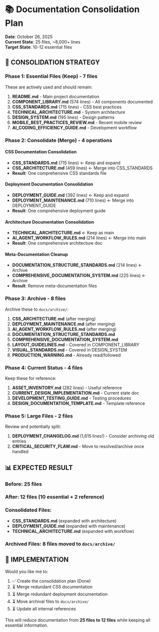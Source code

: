# 📚 Documentation Consolidation Plan
**Date**: October 26, 2025  
**Current State**: 25 files, ~8,000+ lines  
**Target State**: 10-12 essential files

## 🎯 **CONSOLIDATION STRATEGY**

### **Phase 1: Essential Files (Keep) - 7 files**
These are actively used and should remain:

1. **README.md** - Main project documentation
2. **COMPONENT_LIBRARY.md** (574 lines) - All components documented
3. **CSS_STANDARDS.md** (715 lines) - CSS best practices
4. **TECHNICAL_ARCHITECTURE.md** - System architecture
5. **DESIGN_SYSTEM.md** (195 lines) - Design patterns
6. **MOBILE_BEST_PRACTICES_REVIEW.md** - Recent mobile review
7. **AI_CODING_EFFICIENCY_GUIDE.md** - Development workflow

### **Phase 2: Consolidate (Merge) - 4 operations**

#### **CSS Documentation Consolidation**
- **CSS_STANDARDS.md** (715 lines) ← Keep and expand
- **CSS_ARCHITECTURE.md** (459 lines) ← Merge into CSS_STANDARDS
- **Result**: One comprehensive CSS standards file

#### **Deployment Documentation Consolidation**
- **DEPLOYMENT_GUIDE.md** (392 lines) ← Keep and expand
- **DEPLOYMENT_MAINTENANCE.md** (710 lines) ← Merge into DEPLOYMENT_GUIDE
- **Result**: One comprehensive deployment guide

#### **Architecture Documentation Consolidation**
- **TECHNICAL_ARCHITECTURE.md** ← Keep as main
- **AI_AGENT_WORKFLOW_RULES.md** (214 lines) ← Merge into main
- **Result**: One comprehensive architecture doc

#### **Meta-Documentation Cleanup**
- **DOCUMENTATION_STRUCTURE_STANDARDS.md** (214 lines) ← Archive
- **COMPREHENSIVE_DOCUMENTATION_SYSTEM.md** (225 lines) ← Archive
- **Result**: Remove meta-documentation files

### **Phase 3: Archive - 8 files**

Archive these to `docs/archive/`:
1. **CSS_ARCHITECTURE.md** (after merging)
2. **DEPLOYMENT_MAINTENANCE.md** (after merging)
3. **AI_AGENT_WORKFLOW_RULES.md** (after merging)
4. **DOCUMENTATION_STRUCTURE_STANDARDS.md**
5. **COMPREHENSIVE_DOCUMENTATION_SYSTEM.md**
6. **LAYOUT_GUIDELINES.md** - Covered in COMPONENT_LIBRARY
7. **VISUAL_STANDARDS.md** - Covered in DESIGN_SYSTEM
8. **PRODUCTION_WARNING.md** - Already read/followed

### **Phase 4: Current Status - 4 files**

Keep these for reference:
1. **ASSET_INVENTORY.md** (282 lines) - Useful reference
2. **CURRENT_DESIGN_IMPLEMENTATION.md** - Current state doc
3. **DEVELOPMENT_TESTING_GUIDE.md** - Testing procedures
4. **DESIGN_DOCUMENTATION_TEMPLATE.md** - Template reference

### **Phase 5: Large Files - 2 files**

Review and potentially split:
1. **DEPLOYMENT_CHANGELOG.md** (1,615 lines!) - Consider archiving old entries
2. **CRITICAL_SECURITY_FLAW.md** - Move to resolved/archive once handled

## 📊 **EXPECTED RESULT**

### **Before**: 25 files
### **After**: 12 files (10 essential + 2 reference)

### **Consolidated Files**:
- **CSS_STANDARDS.md** (expanded with architecture)
- **DEPLOYMENT_GUIDE.md** (expanded with maintenance)
- **TECHNICAL_ARCHITECTURE.md** (expanded with workflow)

### **Archived Files**: 8 files moved to `docs/archive/`

## 🚀 **IMPLEMENTATION**

Would you like me to:
1. ✅ Create the consolidation plan (Done)
2. ⏳ Merge redundant CSS documentation
3. ⏳ Merge redundant deployment documentation  
4. ⏳ Move archival files to `docs/archive/`
5. ⏳ Update all internal references

This will reduce documentation from **25 files to 12 files** while keeping all essential information.
